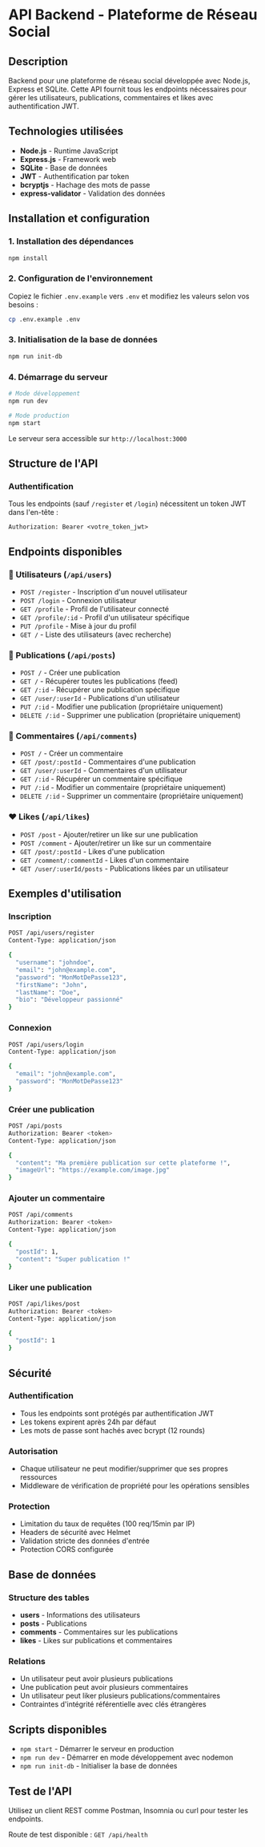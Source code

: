 # API Backend - Plateforme de Réseau Social

## Description
Backend pour une plateforme de réseau social développée avec Node.js, Express et SQLite. Cette API fournit tous les endpoints nécessaires pour gérer les utilisateurs, publications, commentaires et likes avec authentification JWT.

## Technologies utilisées
- **Node.js** - Runtime JavaScript
- **Express.js** - Framework web
- **SQLite** - Base de données
- **JWT** - Authentification par token
- **bcryptjs** - Hachage des mots de passe
- **express-validator** - Validation des données

## Installation et configuration

### 1. Installation des dépendances
```bash
npm install
```

### 2. Configuration de l'environnement
Copiez le fichier `.env.example` vers `.env` et modifiez les valeurs selon vos besoins :
```bash
cp .env.example .env
```

### 3. Initialisation de la base de données
```bash
npm run init-db
```

### 4. Démarrage du serveur
```bash
# Mode développement
npm run dev

# Mode production
npm start
```

Le serveur sera accessible sur `http://localhost:3000`

## Structure de l'API

### Authentification
Tous les endpoints (sauf `/register` et `/login`) nécessitent un token JWT dans l'en-tête :
```
Authorization: Bearer <votre_token_jwt>
```

## Endpoints disponibles

### 👤 Utilisateurs (`/api/users`)
- `POST /register` - Inscription d'un nouvel utilisateur
- `POST /login` - Connexion utilisateur
- `GET /profile` - Profil de l'utilisateur connecté
- `GET /profile/:id` - Profil d'un utilisateur spécifique
- `PUT /profile` - Mise à jour du profil
- `GET /` - Liste des utilisateurs (avec recherche)

### 📝 Publications (`/api/posts`)
- `POST /` - Créer une publication
- `GET /` - Récupérer toutes les publications (feed)
- `GET /:id` - Récupérer une publication spécifique
- `GET /user/:userId` - Publications d'un utilisateur
- `PUT /:id` - Modifier une publication (propriétaire uniquement)
- `DELETE /:id` - Supprimer une publication (propriétaire uniquement)

### 💬 Commentaires (`/api/comments`)
- `POST /` - Créer un commentaire
- `GET /post/:postId` - Commentaires d'une publication
- `GET /user/:userId` - Commentaires d'un utilisateur
- `GET /:id` - Récupérer un commentaire spécifique
- `PUT /:id` - Modifier un commentaire (propriétaire uniquement)
- `DELETE /:id` - Supprimer un commentaire (propriétaire uniquement)

### ❤️ Likes (`/api/likes`)
- `POST /post` - Ajouter/retirer un like sur une publication
- `POST /comment` - Ajouter/retirer un like sur un commentaire
- `GET /post/:postId` - Likes d'une publication
- `GET /comment/:commentId` - Likes d'un commentaire
- `GET /user/:userId/posts` - Publications likées par un utilisateur

## Exemples d'utilisation

### Inscription
```bash
POST /api/users/register
Content-Type: application/json

{
  "username": "johndoe",
  "email": "john@example.com",
  "password": "MonMotDePasse123",
  "firstName": "John",
  "lastName": "Doe",
  "bio": "Développeur passionné"
}
```

### Connexion
```bash
POST /api/users/login
Content-Type: application/json

{
  "email": "john@example.com",
  "password": "MonMotDePasse123"
}
```

### Créer une publication
```bash
POST /api/posts
Authorization: Bearer <token>
Content-Type: application/json

{
  "content": "Ma première publication sur cette plateforme !",
  "imageUrl": "https://example.com/image.jpg"
}
```

### Ajouter un commentaire
```bash
POST /api/comments
Authorization: Bearer <token>
Content-Type: application/json

{
  "postId": 1,
  "content": "Super publication !"
}
```

### Liker une publication
```bash
POST /api/likes/post
Authorization: Bearer <token>
Content-Type: application/json

{
  "postId": 1
}
```

## Sécurité

### Authentification
- Tous les endpoints sont protégés par authentification JWT
- Les tokens expirent après 24h par défaut
- Les mots de passe sont hachés avec bcrypt (12 rounds)

### Autorisation
- Chaque utilisateur ne peut modifier/supprimer que ses propres ressources
- Middleware de vérification de propriété pour les opérations sensibles

### Protection
- Limitation du taux de requêtes (100 req/15min par IP)
- Headers de sécurité avec Helmet
- Validation stricte des données d'entrée
- Protection CORS configurée

## Base de données

### Structure des tables
- **users** - Informations des utilisateurs
- **posts** - Publications
- **comments** - Commentaires sur les publications
- **likes** - Likes sur publications et commentaires

### Relations
- Un utilisateur peut avoir plusieurs publications
- Une publication peut avoir plusieurs commentaires
- Un utilisateur peut liker plusieurs publications/commentaires
- Contraintes d'intégrité référentielle avec clés étrangères

## Scripts disponibles
- `npm start` - Démarrer le serveur en production
- `npm run dev` - Démarrer en mode développement avec nodemon
- `npm run init-db` - Initialiser la base de données

## Test de l'API
Utilisez un client REST comme Postman, Insomnia ou curl pour tester les endpoints.

Route de test disponible : `GET /api/health`
